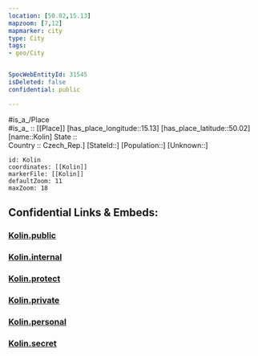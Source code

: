 ```yaml
---
location: [50.02,15.13] 
mapzoom: [7,12] 
mapmarker: city 
type: City
tags:
- geo/City


SpocWebEntityId: 31545
isDeleted: false
confidential: public

---
```

#is_a_/Place  
#is_a_ :: [[Place]] 
[has_place_longitude::15.13] 
[has_place_latitude::50.02] 
[name::Kolin] 
State ::  
Country :: Czech_Rep.] 
[StateId::] 
[Population::] 
[Unknown::] 


```leaflet
id: Kolin
coordinates: [[Kolin]] 
markerFile: [[Kolin]] 
defaultZoom: 11 
maxZoom: 18
```


## Confidential Links & Embeds: 

### [Kolin.public](/_public/\Earth\Continent\Europe\Europe~Central\Czech_Republic\regions~Czech_Republic\Středočeský\CityKolin.public.md) 

### [Kolin.internal](/_internal/\Earth\Continent\Europe\Europe~Central\Czech_Republic\regions~Czech_Republic\Středočeský\CityKolin.internal.md) 

### [Kolin.protect](/_protect/\Earth\Continent\Europe\Europe~Central\Czech_Republic\regions~Czech_Republic\Středočeský\CityKolin.protect.md) 

### [Kolin.private](/_private/\Earth\Continent\Europe\Europe~Central\Czech_Republic\regions~Czech_Republic\Středočeský\CityKolin.private.md) 

### [Kolin.personal](/_personal/\Earth\Continent\Europe\Europe~Central\Czech_Republic\regions~Czech_Republic\Středočeský\CityKolin.personal.md) 

### [Kolin.secret](/_secret/\Earth\Continent\Europe\Europe~Central\Czech_Republic\regions~Czech_Republic\Středočeský\CityKolin.secret.md)

